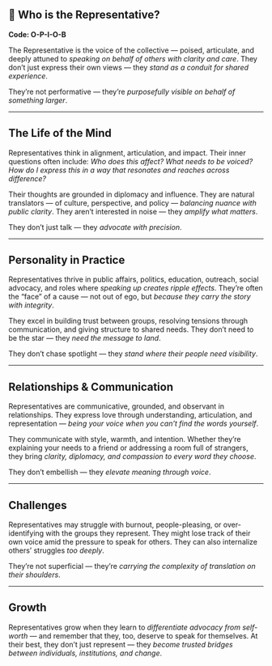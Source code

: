 ## 🧿 Who is the Representative?  
**Code: O-P-I-O-B**

The Representative is the voice of the collective — poised, articulate, and deeply attuned to *speaking on behalf of others with clarity and care*. They don’t just express their own views — they *stand as a conduit for shared experience*.

They’re not performative — they’re *purposefully visible on behalf of something larger*.

---

## The Life of the Mind

Representatives think in alignment, articulation, and impact. Their inner questions often include: *Who does this affect? What needs to be voiced? How do I express this in a way that resonates and reaches across difference?*

Their thoughts are grounded in diplomacy and influence. They are natural translators — of culture, perspective, and policy — *balancing nuance with public clarity*. They aren’t interested in noise — they *amplify what matters*.

They don’t just talk — they *advocate with precision*.

---

## Personality in Practice

Representatives thrive in public affairs, politics, education, outreach, social advocacy, and roles where *speaking up creates ripple effects*. They’re often the “face” of a cause — not out of ego, but *because they carry the story with integrity*.

They excel in building trust between groups, resolving tensions through communication, and giving structure to shared needs. They don’t need to be the star — they *need the message to land*.

They don’t chase spotlight — they *stand where their people need visibility*.

---

## Relationships & Communication

Representatives are communicative, grounded, and observant in relationships. They express love through understanding, articulation, and representation — *being your voice when you can’t find the words yourself*.

They communicate with style, warmth, and intention. Whether they’re explaining your needs to a friend or addressing a room full of strangers, they bring *clarity, diplomacy, and compassion to every word they choose*.

They don’t embellish — they *elevate meaning through voice*.

---

## Challenges

Representatives may struggle with burnout, people-pleasing, or over-identifying with the groups they represent. They might lose track of their own voice amid the pressure to speak for others. They can also internalize others’ struggles *too deeply*.

They’re not superficial — they’re *carrying the complexity of translation on their shoulders*.

---

## Growth

Representatives grow when they learn to *differentiate advocacy from self-worth* — and remember that they, too, deserve to speak for themselves. At their best, they don’t just represent — they *become trusted bridges between individuals, institutions, and change*.
